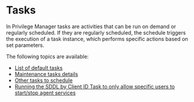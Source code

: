 [title]: # (Tasks)
[tags]: # (intro)
[priority]: # (6000)
# Tasks

In Privilege Manager tasks are activities that can be run on demand or regularly scheduled. If they are regularly scheduled, the schedule triggers the execution of a task instance, which performs specific actions based on set parameters.

The following topics are available:

* [List of default tasks](default-tasks.md)
* [Maintenance tasks details](maintenance.md)
* [Other tasks to schedule](schedule.md)
* [Running the SDDL by Client ID Task to only allow specific users to start/stop agent services](sddl-client.md)
